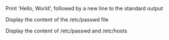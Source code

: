 Print 'Hello, World', followed by a new line to the standard output

Display the content of the /etc/passwd file

Display the content of /etc/passwd and /etc/hosts
